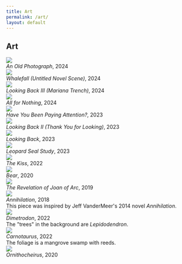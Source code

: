 ```yaml
---
title: Art
permalink: /art/
layout: default
---
```

<h2> Art</h2>
<div class="gallery-container">
	<div class="gallery-item">
		<div class="gallery-item-box">	
			<img src="\images\art\window.png">
		</div>
		<div class="gallery-item-box">	
			<i>An Old Photograph</i>, 2024
		</div>
	</div>
	<div class="gallery-item">
		<div class="gallery-item-box">	
		<img src="\images\art\bristleworm.png">
		</div>
		<div class="gallery-item-box">	
		<i>Whalefall (Untitled Novel Scene)</i>, 2024
		</div>
	</div>
	<div class="gallery-item">
		<div class="gallery-item-box">	
		<img src="\images\art\mariana.png">
		</div>
		<div class="gallery-item-box">	
		<i>Looking Back III (Mariana Trench)</i>, 2024
		</div>
	</div>
    <!--
	<div class="gallery-item">
		<div class="gallery-item-box">	
		<img src="\images\art\spider.png">
		</div>
		<div class="gallery-item-box">	
		<i>Spider Study</i>, 2024
		</div>
	</div>
    -->
	<div class="gallery-item">
		<div class="gallery-item-box">	
		<img src="\images\art\whale_skeleton.png">
		</div>
		<div class="gallery-item-box">	
		<i>All for Nothing</i>, 2024	
		</div>
	</div>
	<div class="gallery-item">
		<div class="gallery-item-box">	
		<img src="\images\art\attention.png">
		</div>
		<div class="gallery-item-box">	
		<i>Have You Been Paying Attention?</i>, 2023
		</div>
	</div>
	<div class="gallery-item">
		<div class="gallery-item-box">	
		<img src="\images\art\thankyou.png">
		</div>
		<div class="gallery-item-box">	
		<i>Looking Back II (Thank You for Looking)</i>, 2023
		</div>
	</div>
	<div class="gallery-item">
		<div class="gallery-item-box">	
		<img src="\images\art\mirror.png">
		</div>
		<div class="gallery-item-box">	
		<i>Looking Back</i>, 2023
		</div>
	</div>
	<div class="gallery-item">
		<div class="gallery-item-box">	
		<img src="\images\art\seals.png">
		</div>
		<div class="gallery-item-box">	
		<i>Leopard Seal Study</i>, 2023	
		</div>
	</div>
    <!--
	<div class="gallery-item">
		<div class="gallery-item-box">	
		<img src="\images\art\story.png">
		</div>
		<div class="gallery-item-box">	
		<i>This is a Story</i>, 2023	
		</div>
	</div>
    -->
	<div class="gallery-item">
		<div class="gallery-item-box">	
		<img src="\images\art\kiss.png">
		</div>
		<div class="gallery-item-box">	
		<i>The Kiss</i>, 2022
		</div>
	</div>
	<div class="gallery-item">
		<div class="gallery-item-box">	
		<img src="\images\art\were_bear.png">
		</div>
		<div class="gallery-item-box">	
		<i>Bear</i>, 2020	
		</div>
	</div>
	<div class="gallery-item">
		<div class="gallery-item-box">	
		<img src="\images\art\revelation.png">
		</div>
		<div class="gallery-item-box">	
		<i>The Revelation of Joan of Arc</i>, 2019
		</div>
	</div>
	<div class="gallery-item">
		<div class="gallery-item-box">	
		<img src="\images\art\annihilation.png">
		</div>
		<div class="gallery-item-box">	
		<i>Annihilation</i>, 2018
		<br>
		This piece was inspired by Jeff VanderMeer's 2014 novel <i>Annihilation</i>.
		</div>
	</div>
</div>

<div class="gallery-container">
	<div class="gallery-item">
		<div class="gallery-item-box">	
		<img src="\images\art\dimetrodon.png">
		</div>
		<div class="gallery-item-box">	
		<i>Dimetrodon</i>, 2022	
		<br>
		The "trees" in the background are <i>Lepidodendron</i>.
		</div>
	</div>
	<div class="gallery-item">
		<div class="gallery-item-box">	
		<img src="\images\art\carnotaurus.png">	
		</div>
		<div class="gallery-item-box">	
		<i>Carnotaurus</i>, 2022
		<br>
		The foliage is a mangrove swamp with reeds.
		</div>
	</div>
	<div class="gallery-item">
		<div class="gallery-item-box">	
		<img src="\images\art\ornithocheirus.png">
		</div>
		<div class="gallery-item-box">	
		<i>Ornithocheirus</i>, 2020
		</div>
	</div>
</div>
